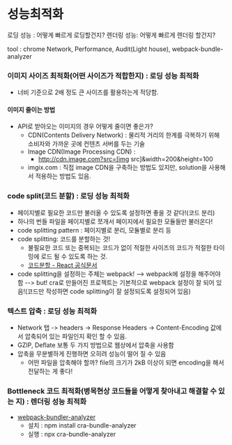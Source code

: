 # 성능최적화

로딩 성능 : 어떻게 빠르게 로딩할건지?
렌더링 성능: 어떻게 빠르게 렌더링 할건지?

tool : chrome Network, Performance, Audit(Light house), webpack-bundle-analyzer

### 이미지 사이즈 최적화(어떤 사이즈가 적합한지) : 로딩 성능 최적화

- 너비 기준으로 2배 정도 큰 사이즈를 활용하는게 적당함.

#### 이미지 줄이는 방법

- API로 받아오는 이미지의 경우 어떻게 줄이면 좋은가?
  - CDN(Contents Delivery Network) : 물리적 거리의 한계를 극복하기 위해 소비자와 가까운 곳에 컨텐츠 서버를 두는 기술
  - Image CDN(Image Processing CDN) :
    - http://cdn.image.com?src=[img src]&width=200&height=100
  - imgix.com : 직접 image CDN을 구축하는 방법도 있지만, solution을 사용해서 적용하는 방법도 있음.

### code split(코드 분할) : 로딩 성능 최적화

- 페이지별로 필요한 코드만 불러올 수 있도록 설정하면 좋을 것 같다!(코드 분리)
- 하나의 번들 파일을 페이지별로 쪼개서 페이지에서 필요한 모듈들만 불러온다!
- code splitting pattern : 페이지별로 분리, 모듈별로 분리 등
- code splitting: 코드를 분할하는 것!
  - 불필요한 코드 또는 중복되는 코드가 없이 적절한 사이즈의 코드가 적절한 타이밍에 로드 될 수 있도록 하는 것.
  - [코드분할 - React 공식문서](https://ko.legacy.reactjs.org/docs/code-splitting.html)
- code splitting을 설정하는 주체는 webpack! --> webpack에 설정을 해주어야 함 --> but! cra로 만들어진 프로젝트는 기본적으로 webpack 설정이 잘 되어 있음!(코드만 작성하면 code splitting이 잘 설정되도록 설정되어 있음)

### 텍스트 압축 : 로딩 성능 최적화

- Network 탭 -> headers -> Response Headers -> Content-Encoding 값에서 압축되어 있는 파일인지 확인 할 수 있음.
- GZIP, Deflate 보통 두 가지 방법으로 웹상에서 압축을 사용함
- 압축을 무분별하게 진행하면 오히려 성능이 떨어 질 수 있음
  - 어떤 파일을 압축해야 할까? file의 크기가 2kB 이상이 되면 encoding을 해서 전달하는 게 좋다!

### Bottleneck 코드 최적화(병목현상 코드들을 어떻게 찾아내고 해결할 수 있는 지) : 렌더링 성능 최적화

- [webpack-bundler-analyzer](https://www.npmjs.com/package/cra-bundle-analyzer)
  - 설치 : npm install cra-bundle-analyzer
  - 실행 : npx cra-bundle-analyzer
